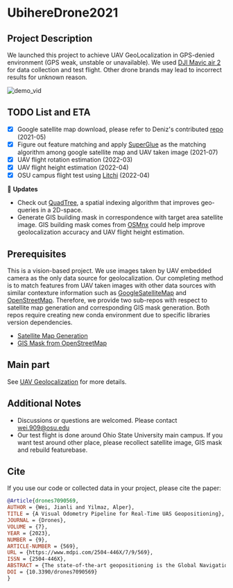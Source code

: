 # UbihereDrone2021
## Project Description
We launched this project to achieve UAV GeoLocalization in GPS-denied environment (GPS weak, unstable or unavailable). We used [DJI Mavic air 2](https://www.dji.com/mavic-air-2?site=brandsite&from=nav) for data collection and test flight. Other drone brands may lead to incorrect results for unknown reason.

![demo_vid](https://github.com/OSUPCVLab/UbihereDrone2021/blob/main/UAV%20Geolocalization/demo/Webp.net-gifmaker.gif)

## TODO List and ETA
- [x] Google satellite map download, please refer to Deniz's contributed [repo](https://github.com/OSUPCVLab/UAVGeolocalization/tree/main/dataset-generation-gmaps-osm) (2021-05)
- [x] Figure out feature matching and apply [SuperGlue](https://github.com/magicleap/SuperGluePretrainedNetwork) as the matching algorithm among google satellite map and UAV taken image (2021-07)
- [x] UAV flight rotation estimation (2022-03)
- [x] UAV flight height estimation (2022-04)
- [x] OSU campus flight test using [Litchi](https://flylitchi.com/hub) (2022-04)

:triangular_flag_on_post: **Updates**
- Check out [QuadTree](https://medium.com/@waleoyediran/spatial-indexing-with-quadtrees-b998ae49336), a spatial indexing algorithm that improves geo-queries in a 2D-space.
- Generate GIS building mask in correspondence with target area satellite image. GIS building mask comes from [OSMnx](https://osmnx.readthedocs.io/en/stable/) could help improve geolocalization accuracy and UAV flight height estimation.

## Prerequisites
This is a vision-based project. We use images taken by UAV embedded camera as the only data source for geolocalization. Our completing method is to match features from UAV taken images with other data sources with similar contexture information such as [GoogleSatelliteMap](https://www.google.com/maps/@40.0014409,-83.0193795,1131m/data=!3m1!1e3) and [OpenStreetMap](https://www.openstreetmap.org/#map=16/40.0001/-83.0215). Therefore, we provide two sub-repos with respect to satellite map generation and corresponding GIS mask generation. Both repos require creating new conda environment due to specific libraries version dependencies.
- [Satellite Map Generation](https://github.com/OSUPCVLab/UbihereDrone2021/tree/main/Satellite%20Map%20Generation)
- [GIS Mask from OpenStreetMap](https://github.com/OSUPCVLab/UbihereDrone2021/tree/main/GISMaskfromOSM)

## Main part
See [UAV Geolocalization](https://github.com/OSUPCVLab/UbihereDrone2021/tree/main/UAV%20Geolocalization) for more details.

## Additional Notes
- Discussions or questions are welcomed. Please contact wei.909@osu.edu
- Our test flight is done around Ohio State University main campus. If you want test around other place, please recollect satellite image, GIS mask and rebuild featurebase.

## Cite
If you use our code or collected data in your project, please cite the paper:

```BibTeX
@Article{drones7090569,
AUTHOR = {Wei, Jianli and Yilmaz, Alper},
TITLE = {A Visual Odometry Pipeline for Real-Time UAS Geopositioning},
JOURNAL = {Drones},
VOLUME = {7},
YEAR = {2023},
NUMBER = {9},
ARTICLE-NUMBER = {569},
URL = {https://www.mdpi.com/2504-446X/7/9/569},
ISSN = {2504-446X},
ABSTRACT = {The state-of-the-art geopositioning is the Global Navigation Satellite System (GNSS), which operates based on the satellite constellation providing positioning, navigation, and timing services. While the Global Positioning System (GPS) is widely used to position an Unmanned Aerial System (UAS), it is not always available and can be jammed, introducing operational liabilities. When the GPS signal is degraded or denied, the UAS navigation solution cannot rely on incorrect positions GPS provides, resulting in potential loss of control. This paper presents a real-time pipeline for geopositioning functionality using a down-facing monocular camera. The proposed approach is deployable using only a few initialization parameters, the most important of which is the map of the area covered by the UAS flight plan. Our pipeline consists of an offline geospatial quad-tree generation for fast information retrieval, a choice from a selection of landmark detection and matching schemes, and an attitude control mechanism that improves reference to acquired image matching. To evaluate our method, we collected several image sequences using various flight patterns with seasonal changes. The experiments demonstrate high accuracy and robustness to seasonal changes.},
DOI = {10.3390/drones7090569}
}
```
